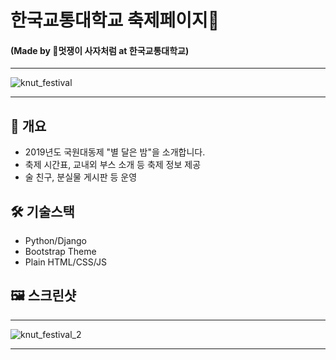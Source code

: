 # 한국교통대학교 축제페이지🎉
#### (Made by 🦁멋쟁이 사자처럼 at 한국교통대학교)

***

![knut_festival](https://user-images.githubusercontent.com/22811639/64707291-c214ee00-d4ed-11e9-81bf-b86cb81715a3.jpg)

***

## 📒 개요
   * 2019년도 국원대동제 "별 달은 밤"을 소개합니다.
   * 축제 시간표, 교내외 부스 소개 등 축제 정보 제공
   * 술 친구, 분실물 게시판 등 운영

## 🛠 기술스택
* Python/Django
* Bootstrap Theme
* Plain HTML/CSS/JS
    
## 🖼 스크린샷

***

![knut_festival_2](https://user-images.githubusercontent.com/22811639/64709631-90058b00-d4f1-11e9-8e77-bc11777a33fc.jpg)

***
